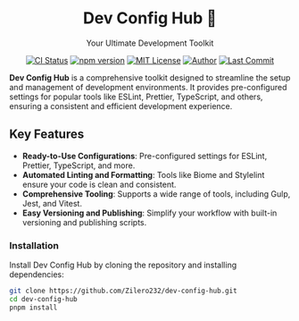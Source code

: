 <p align="center">
  <h1 align="center">Dev Config Hub 🚀</h1>
  <p align="center">Your Ultimate Development Toolkit</p>
</p>

<div align="center">

[![CI Status][ci-badge]][ci-url]
[![npm version][npm-badge]][npm-url]
[![MIT License][license-badge]][license-url]
[![Author][author-badge]][author-url]
[![Last Commit][commit-badge]][commit-url]

[ci-badge]: https://github.com/biomejs/biome/actions/workflows/main.yml/badge.svg
[ci-url]: https://github.com/Zilero232/dev-config-hub/actions/workflows/ci.yml

[npm-badge]: https://badgen.net/npm/v/dev-config-hub?icon=npm&color=green
[npm-url]: https://www.npmjs.com/package/dev-config-hub

[license-badge]: https://badgen.net/github/license/Zilero232/dev-config-hub?color=yellow
[license-url]: https://github.com/Zilero232/dev-config-hub/blob/main/LICENSE

[author-badge]: https://badgen.net/badge/author/Artemev%20Alexandr/blue
[author-url]: https://github.com/Zilero232

[commit-badge]: https://badgen.net/github/last-commit/Zilero232/dev-config-hub/main?icon=github&color=orange
[commit-url]: https://github.com/Zilero232/dev-config-hub/commits/maine

</div>

**Dev Config Hub** is a comprehensive toolkit designed to streamline the setup and management of development environments. It provides pre-configured settings for popular tools like ESLint, Prettier, TypeScript, and others, ensuring a consistent and efficient development experience.

## Key Features

- **Ready-to-Use Configurations**: Pre-configured settings for ESLint, Prettier, TypeScript, and more.
- **Automated Linting and Formatting**: Tools like Biome and Stylelint ensure your code is clean and consistent.
- **Comprehensive Tooling**: Supports a wide range of tools, including Gulp, Jest, and Vitest.
- **Easy Versioning and Publishing**: Simplify your workflow with built-in versioning and publishing scripts.

### Installation

Install Dev Config Hub by cloning the repository and installing dependencies:

```bash
git clone https://github.com/Zilero232/dev-config-hub.git
cd dev-config-hub
pnpm install
```
